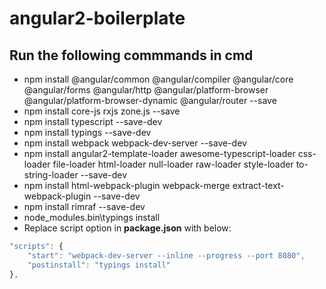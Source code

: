 # angular2-boilerplate

## Run the following commmands in cmd

* npm install @angular/common @angular/compiler @angular/core @angular/forms @angular/http @angular/platform-browser @angular/platform-browser-dynamic @angular/router --save
* npm install core-js rxjs zone.js --save
* npm install typescript --save-dev
* npm install typings --save-dev
* npm install webpack webpack-dev-server --save-dev
* npm install angular2-template-loader awesome-typescript-loader css-loader file-loader html-loader null-loader raw-loader style-loader to-string-loader --save-dev
* npm install html-webpack-plugin webpack-merge extract-text-webpack-plugin --save-dev
* npm install rimraf --save-dev
* node_modules\.bin\typings install
* Replace script option in **package.json** with below:
```javascript
"scripts": {
    "start": "webpack-dev-server --inline --progress --port 8080",
    "postinstall": "typings install"
},
```
